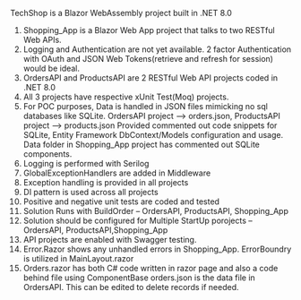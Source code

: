 TechShop is a Blazor WebAssembly project built in .NET 8.0
1.	Shopping_App is a Blazor Web App project that talks to two RESTful Web APIs.
2.	Logging and Authentication are not yet available. 2 factor Authentication with  OAuth and JSON Web Tokens(retrieve and refresh for session) would be ideal.
3.	OrdersAPI and ProductsAPI are 2 RESTful Web API projects coded in .NET 8.0 
4.	All 3 projects have respective xUnit Test(Moq) projects.
5.	For POC purposes, Data is handled in JSON files mimicking no sql databases like SQLite.
    OrdersAPI project --> orders.json,
    ProductsAPI project --> products.json
  	Provided commented out code snippets for SQLite, Entity Framework DbContext/Models configuration and usage. Data folder in Shopping_App project has commented out SQLite components.
7.	Logging is performed with Serilog
8.	GlobalExceptionHandlers are added in Middleware
9.	Exception handling is provided in all projects
10.	DI pattern is used across all projects
11.	Positive and negative unit tests are coded and tested
12.	Solution Runs with BuildOrder – OrdersAPI, ProductsAPI, Shopping_App
13.	Solution should be configured for Multiple StartUp porojects – OrdersAPI, ProductsAPI,Shopping_App
14.	API projects are enabled with Swagger testing. 
15.	Error.Razor shows any unhandled errors in Shopping_App. ErrorBoundry is utilized in MainLayout.razor
16.	Orders.razor has both C# code written in razor page and also a code behind file using ComponentBase
orders.json is the data file in OrdersAPI. This can be edited to delete records if needed. 
